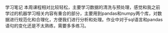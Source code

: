 学习笔记
本周课程相对比较轻松，主要学习数据的清洗与预处理，感觉和我之前学过的机器学习相关内容有重合的部分，主要用到pandas和numpy两个库，对数据进行规范化和合理化，方便我们进行分析和处理。作业中对于sql语言和pandas语句的变化还是不太熟练，需要多多练习。
